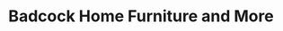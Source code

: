 ---
title: "Badcock Home Furniture and More"
url: /marianna/badcock-home-furniture-and-more/
shop: Möbel
---